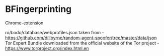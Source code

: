 # BFingerprinting
Chrome-extension

ro/bodo/database/webprofiles.json taken from - https://github.com/dillbyrne/random-agent-spoofer/tree/master/data/json
Tor Expert Bundle downloaded from the official website of the Tor project - https://www.torproject.org/index.html.en
